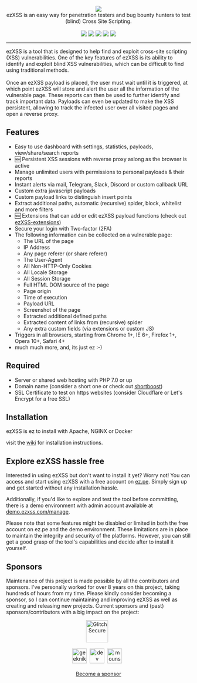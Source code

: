 <p align="center">
  <img src="https://i.imgur.com/oPtfbDG.png"><br>
  ezXSS is an easy way for penetration testers and bug 
  bounty hunters to test (blind) Cross Site Scripting.<br><br>
  <img src="https://img.shields.io/github/release/ssl/ezXSS?style=flat">
  <img src="https://img.shields.io/github/issues/ssl/ezXSS?style=flat">
  <img src="https://img.shields.io/github/forks/ssl/ezXSS?style=flat">
  <img src="https://img.shields.io/github/stars/ssl/ezXSS?style=flat">
  <img src="https://img.shields.io/github/license/ssl/ezXSS?style=flat">
</p>
<hr>
ezXSS is a tool that is designed to help find and exploit cross-site scripting (XSS) vulnerabilities. One of the key features of ezXSS is its ability to identify and exploit blind XSS vulnerabilities, which can be difficult to find using traditional methods.
<br><br>
Once an ezXSS payload is placed, the user must wait until it is triggered, at which point ezXSS will store and alert the user all the information of the vulnerable page. These reports can then be used to further identify and track important data. Payloads can even be updated to make the XSS persistent, allowing to track the infected user over all visited pages and open a reverse proxy.

## Features
* Easy to use dashboard with settings, statistics, payloads, view/share/search reports
* :new: Persistent XSS sessions with reverse proxy aslong as the browser is active
* Manage unlimited users with permissions to personal payloads & their reports
* Instant alerts via mail, Telegram, Slack, Discord or custom callback URL
* Custom extra javascript payloads
* Custom payload links to distinguish insert points
* Extract additional paths, automatic (recursive) spider, block, whitelist and more filters
* :new: Extensions that can add or edit ezXSS payload functions (check out [ezXSS-extensions](https://github.com/ssl/ezXSS-extensions))
* Secure your login with Two-factor (2FA)
* The following information can be collected on a vulnerable page:
    * The URL of the page
    * IP Address
    * Any page referer (or share referer)
    * The User-Agent
    * All Non-HTTP-Only Cookies
    * All Locale Storage
    * All Session Storage
    * Full HTML DOM source of the page
    * Page origin
    * Time of execution
    * Payload URL
    * Screenshot of the page
    * Extracted additional defined paths
    * Extracted content of links from (recursive) spider
    * Any extra custom fields (via extensions or custom JS)
* Triggers in all browsers, starting from Chrome 1+, IE 6+, Firefox 1+, Opera 10+, Safari 4+
* much much more, and, its just ez :-)

## Required
* Server or shared web hosting with PHP 7.0 or up
* Domain name (consider a short one or check out [shortboost](https://github.com/ssl/shortboost))
* SSL Certificate to test on https websites (consider Cloudflare or Let's Encrypt for a free SSL)

## Installation
ezXSS is ez to install with Apache, NGINX or Docker

visit the [wiki](https://github.com/ssl/ezXSS/wiki) for installation instructions.


## Explore ezXSS hassle free
Interested in using ezXSS but don't want to install it yet? Worry not! You can access and start using ezXSS with a free account on [ez.pe](https://ez.pe). Simply sign up and get started without any installation hassle.

Additionally, if you'd like to explore and test the tool before committing, there is a demo environment with admin account available at [demo.ezxss.com/manage](https://demo.ezxss.com/manage).

Please note that some features might be disabled or limited in both the free account on ez.pe and the demo environment. These limitations are in place to maintain the integrity and security of the platforms. However, you can still get a good grasp of the tool's capabilities and decide after to install it yourself.

## Sponsors
Maintenance of this project is made possible by all the contributors and sponsors. 
I've personally worked for over 8 years on this project, taking hundreds of hours from my time. Please kindly consider becoming a sponsor, so I can continue maintaining and improving ezXSS as well as creating and releasing new projects. Current sponsors and (past) sponsors/contributors with a big impact on the project:

<p align="center">
<!-- sponsors --><a href="https://github.com/GlitchSecure"><img src="https:&#x2F;&#x2F;github.com&#x2F;GlitchSecure.png" width="60px" alt="GlitchSecure" /></a>&nbsp;&nbsp;<!-- sponsors -->
</p>
<p align="center">
<!--loveforever-->
<a href="https://github.com/geeknik"><img src="https:&#x2F;&#x2F;github.com&#x2F;geeknik.png" width="40px" alt="geeknik" /></a>&nbsp;&nbsp;<a href="https://github.com/dev"><img src="https:&#x2F;&#x2F;github.com&#x2F;dev.png" width="40px" alt="dev" /></a>&nbsp;&nbsp;<a href="https://github.com/mounssif"><img src="https:&#x2F;&#x2F;github.com&#x2F;mounssif.png" width="40px" alt="mounssif" /></a>&nbsp;&nbsp;
<!--loveforever-->
<br><br><a href="https://github.com/sponsors/ssl">Become a sponsor</a>
</p>
